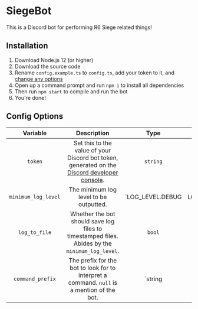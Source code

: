 # SiegeBot

This is a Discord bot for performing R6 Siege related things!

## Installation

1. Download Node.js 12 (or higher)
2. Download the source code
3. Rename `config.example.ts` to `config.ts`, add your token to it, and [change any options](#config-options)
4. Open up a command prompt and run `npm i` to install all dependencies
5. Then run `npm start` to compile and run the bot
6. You're done!

## Config Options

|      Variable       |                                                                   Description                                                                   |                                Type                                |              Default              |
| :-----------------: | :---------------------------------------------------------------------------------------------------------------------------------------------: | :----------------------------------------------------------------: | :-------------------------------: |
|       `token`       | Set this to the value of your Discord bot token, generated on the [Discord developer console](https://discordapp.com/developers/applications/). |                              `string`                              | `"Replace this with your token!"` |
| `minimum_log_level` |                                                     The minimum log level to be outputted.                                                      | `LOG_LEVEL.DEBUG|LOG_LEVEL.INFO|LOG_LEVEL.WARNING|LOG_LEVEL.ERROR` |         `LOG_LEVEL.INFO`          |
|    `log_to_file`    |                         Whether the bot should save log files to timestamped files. Abides by the `minimum_log_level`.                          |                               `bool`                               |              `true`               |
|  `command_prefix`   |                           The prefix for the bot to look for to interpret a command. `null` is a mention of the bot.                            |                           `string|null`                            |              `null`               |
